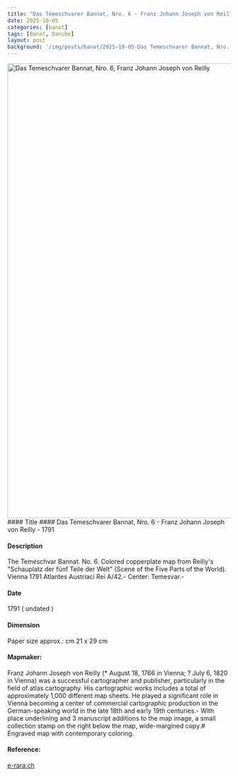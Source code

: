 ```yaml
---
title: "Das Temeschvarer Bannat, Nro. 6 - Franz Johann Joseph von Reilly - 1791"
date: 2025-10-05
categories: [banat]
tags: [Banat, Danube]
layout: post
background: '/img/posts/banat/2025-10-05-Das Temeschvarer Bannat, Nro. 6 - Franz Johann Joseph von Reilly - 1791.jpg'
---
```

<img src="/img/posts/danube/2025-10-05-Das Temeschvarer Bannat, Nro. 6 - Franz Johann Joseph von Reilly - 1791.jpg" alt="Das Temeschvarer Bannat, Nro. 6, Franz Johann Joseph von Reilly" width="1280" height="1024">
#### Title ####
Das Temeschvarer Bannat, Nro. 6 - Franz Johann Joseph von Reilly - 1791

#### Description ####
The Temeschvar Bannat. No. 6. Colored copperplate map from Reilly's "Schauplatz der fünf Teile der Welt" (Scene of the Five Parts of the World). Vienna 1791
Atlantes Austriaci Rei A/42.- Center: Temesvar.- 

#### Date ####
1791 ( undated )

#### Dimension ####
Paper size approx.: cm 21 x 29 cm

#### Mapmaker: ####
Franz Johann Joseph von Reilly (* August 18, 1766 in Vienna; ? July 6, 1820 in Vienna) was a successful cartographer and publisher, particularly in the field of atlas cartography. 
His cartographic works includes a total of approximately 1,000 different map sheets. He played a significant role in Vienna becoming a center of commercial cartographic production in the German-speaking world in the late 18th and early 19th centuries.- With place underlining and 3 manuscript additions to the map image, a small collection stamp on the right below the map, wide-margined copy.# Engraved map with contemporary coloring.

#### Reference: ####
<p><a href="https://doi.org/10.3931/e-rara-128558">e-rara.ch</a></p>